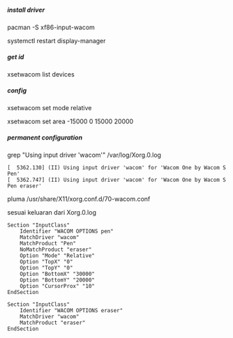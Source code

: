 ##### install driver

pacman -S xf86-input-wacom

systemctl restart display-manager


##### get id

xsetwacom list devices


##### config

xsetwacom set <id> mode relative

xsetwacom set <id> area -15000 0 15000 20000


##### permanent configuration

grep "Using input driver 'wacom'" /var/log/Xorg.0.log

```
[  5362.130] (II) Using input driver 'wacom' for 'Wacom One by Wacom S Pen'
[  5362.747] (II) Using input driver 'wacom' for 'Wacom One by Wacom S Pen eraser'

```

pluma /usr/share/X11/xorg.conf.d/70-wacom.conf

sesuai keluaran dari Xorg.0.log

```
Section "InputClass"
	Identifier "WACOM OPTIONS pen"
	MatchDriver "wacom"
	MatchProduct "Pen"
	NoMatchProduct "eraser"
	Option "Mode" "Relative"
	Option "TopX" "0"
	Option "TopY" "0"
	Option "BottomX" "30000"
	Option "BottomY" "20000"
	Option "CursorProx" "10"
EndSection

Section "InputClass"
	Identifier "WACOM OPTIONS eraser"
	MatchDriver "wacom"
	MatchProduct "eraser"
EndSection
```
